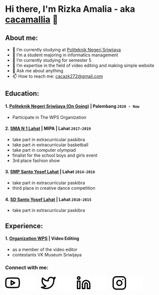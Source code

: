 # Hi there, I'm Rizka Amalia - aka [cacamallia](https://youtube.com/channel/UC6Z9573vOPwCzobDyzR7JVQ) 👋
## About me:
- 🔭 I’m currently studying at [Politeknik Negeri Sriwijaya](https://www.polsri.ac.id/)
- 🌱 I’m a student majoring in informatics management
- 👯 I’m currently studying for semester 5
- 🤔 I’m expertise in the field of video editing and making simple website
- 💬 Ask me about anything
- 📫 How to reach me: cacazk272@gmail.com

## Education:

#### 1. [Politeknik Negeri Sriwijaya (On Going)](https://www.polsri.ac.id/) | Palembang `2020 - Now`
   - Participate in The WPS Organization

 #### 2. [SMA N 1 Lahat](https://www.sman1lahat.sch.id/) | MIPA | Lahat `2017-2019`
   - take part in extracurricular paskibra
   - take part in extracurricular basketball
   - take part in computer olympiad
   - finalist for the school boys and girls event
   - 3rd place fashion show
   
 #### 3. [SMP Santo Yosef Lahat](https://smp-yosef-lht.tarakanita.sch.id/) | Lahat `2014-2016`
   - take part in extracurricular paskibra
   - third place in creative dance competition
   
 #### 4. [SD Santo Yosef Lahat](https://https://sd-yosef-lht.tarakanita.sch.id/) | Lahat `2010-2015`
   - take part in extracurricular paskibra
   
## Experience:
#### 1. [Organization WPS](http://ukmwps.polsri.ac.id/) | Video Editing
   - as a member of the video editor
   - contestants VK Museum Sriwijaya


### Connect with me:

[![website](./img/youtube-light.svg)](https://youtube.com/channel/UC6Z9573vOPwCzobDyzR7JVQ#gh-light-mode-only)
[![website](./img/youtube-dark.svg)](https://youtube.com/channel/UC6Z9573vOPwCzobDyzR7JVQ#gh-dark-mode-only)
&nbsp;&nbsp;
[![website](./img/twitter-light.svg)](https://twitter.com/cacuted#gh-light-mode-only)
[![website](./img/twitter-dark.svg)](https://twitter.com/cacuted#gh-dark-mode-only)
&nbsp;&nbsp;
[![website](./img/linkedin-light.svg)](https://www.linkedin.com/in/rizka-amalia-b2a588255/#gh-light-mode-only)
[![website](./img/linkedin-dark.svg)](https://www.linkedin.com/in/rizka-amalia-b2a588255/#gh-dark-mode-only)
&nbsp;&nbsp;
[![website](./img/instagram-light.svg)](https://instagram.com/cacamallia#gh-light-mode-only)
[![website](./img/instagram-dark.svg)](https://instagram.com/cacamallia#gh-dark-mode-only)
